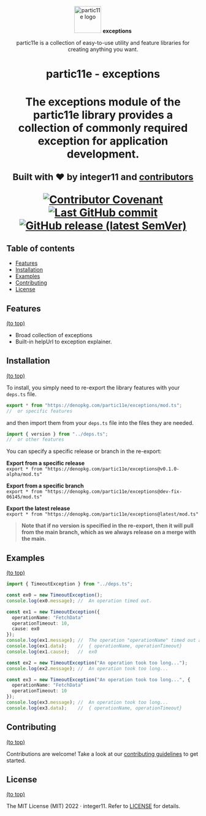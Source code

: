 <p align="center">
  <img alt="partic11e logo" height="70" src="https://raw.githubusercontent.com/partic11e/.github/main/profile/p11/logotype.svg" />
  <strong>exceptions</strong>
</p>

<p align="center">
  partic11e is a collection of easy-to-use utility and feature libraries for creating anything you want.
</p>

<h1 align="center">partic11e - exceptions<h1>

<p align="center">
  The exceptions module of the partic11e library provides a collection of commonly required exception for application development.
</p>

<p align="center">
  <!-- Project links -->
</p>

<p align="center">
  <sub>Built with ❤ by integer11 and <a href="https://github.com/partic11e/exceptions/graphs/contributors">contributors</a></sub>
</p>

<p align="center">
  <!-- Badges -->
  <a href="CODE_OF_CONDUCT.md">
    <img alt="Contributor Covenant" src="https://img.shields.io/badge/Contributor%20Covenant-2.1-4baaaa.svg?style=flat-square" />
  </a>
  <a href="https://github.com/partic11e/exceptions/commits/main">
    <img alt="Last GitHub commit" src="https://img.shields.io/github/last-commit/partic11e/exceptions.svg?style=flat-square" />
  </a>
  <a href="https://github.com/partic11e/exceptions/releases">
    <img alt="GitHub release (latest SemVer)" src="https://img.shields.io/github/v/release/partic11e/exceptions?style=flat-square" />
  </a>
</p>

<!-- TOC -->

## Table of contents

- [Features](#features)
- [Installation](#installation)
- [Examples](#examples)
- [Contributing](#contributing)
- [License](#license)

## Features

[(to top)](#table-of-contents)

- Broad collection of exceptions
- Built-in helpUrl to exception explainer.

## Installation

[(to top)](#table-of-contents)

To install, you simply need to re-export the library features with your
`deps.ts` file.

```ts
export * from "https://denopkg.com/partic11e/exceptions/mod.ts";
//  or specific features
```

and then import them from your `deps.ts` file into the files they are needed.

```ts
import { version } from "../deps.ts";
//  or other features
```

You can specify a specific release or branch in the re-export:

**Export from a specific release**\
`export * from "https://denopkg.com/partic11e/exceptions@v0.1.0-alpha/mod.ts"`

**Export from a specific branch**\
`export * from "https://denopkg.com/partic11e/exceptions@dev-fix-06145/mod.ts"`

**Export the latest release**\
`export * from "https://denopkg.com/partic11e/exceptions@latest/mod.ts"`

> **Note that if no version is specified in the re-export, then it will pull
> from the main branch, which as we always release on a merge with the main.**

## Examples

[(to top)](#table-of-contents)

```ts
import { TimeoutException } from "../deps.ts";

const ex0 = new TimeoutException();
console.log(ex0.message); //  An operation timed out.

const ex1 = new TimeoutException({
  operationName: "FetchData"
  operationTimeout: 10,
  cause: ex0
});
console.log(ex1.message); //  The operation "operationName" timed out after operationTimeout seconds.
console.log(ex1.data);    //  { operationName, operationTimeout}
console.log(ex1.cause);   //  ex0

const ex2 = new TimeoutException("An operation took too long...");
console.log(ex2.message); //  An operation took too long...

const ex3 = new TimeoutException("An operation took too long...", {  
  operationName: "FetchData"
  operationTimeout: 10
});
console.log(ex3.message); //  An operation took too long...
console.log(ex3.data);    //  { operationName, operationTimeout}
```

## Contributing

[(to top)](#table-of-contents)

Contributions are welcome! Take a look at our
[contributing guidelines](CONTRIBUTING.md) to get started.

## License

[(to top)](#table-of-contents)

The MIT License (MIT) 2022 &middot; integer11. Refer to [LICENSE](LICENSE) for
details.
